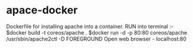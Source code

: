 # apace-docker
Dockerfile for installing apache into a container.
RUN into terminal :-
$docker build -t coreos/apache .
$docker run -d -p 80:80 coreos/apache /usr/sbin/apache2ctl -D FOREGROUND
Open web browser - localhost:80

